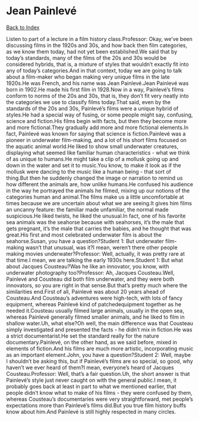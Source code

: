 # Jean Painlevé
[Back to Index](https://github.com/windows10010/tpoExtractor/blog/master/README.md)

Listen to part of a lecture in a film history class.Professor: Okay, we’ve been discussing films in the 1920s and 30s, and how back then film categories, as we know them today, had not yet been established.We said that by today’s standards, many of the films of the 20s and 30s would be considered hybrids, that is, a mixture of styles that wouldn’t exactly fit into any of today’s categories.And in that context, today we are going to talk about a film-maker who began making very unique films in the late 1920s.He was French, and his name was Jean Painlevé.Jean Painlevé was born in 1902.He made his first film in 1928.Now in a way, Painlevé’s films conform to norms of the 20s and 30s, that is, they don’t fit very neatly into the categories we use to classify films today.That said, even by the standards of the 20s and 30s, Painlevé’s films were a unique hybrid of styles.He had a special way of fusing, or some people might say, confusing, science and fiction.His films begin with facts, but then they become more and more fictional.They gradually add more and more fictional elements.In fact, Painlevé was known for saying that science is fiction.Painlevé was a pioneer in underwater film-making, and a lot of his short films focused on the aquatic animal world.He liked to show small underwater creatures, displaying what seemed like familiar human characteristics - what we think of as unique to humans.He might take a clip of a mollusk going up and down in the water and set it to music.You know, to make it look as if the mollusk were dancing to the music like a human being - that sort of thing.But then he suddenly changed the image or narration to remind us how different the animals are, how unlike humans.He confused his audience in the way he portrayed the animals he filmed, mixing up our notions of the categories human and animal.The films make us a little uncomfortable at times because we are uncertain about what we are seeing.It gives him films an uncanny feature: the familiar made unfamiliar, the normal made suspicious.He liked twists, he liked the unusual.In fact, one of his favorite sea animals was the seahorse because with seahorses, it’s the male that gets pregnant, it’s the male that carries the babies, and he thought that was great.His first and most celebrated underwater film is about the seahorse.Susan, you have a question?Student 1: But underwater film-making wasn’t that unusual, was it?I mean, weren’t there other people making movies underwater?Professor: Well, actually, it was pretty rare at that time.I mean, we are talking the early 1930s here.Student 1: But what about Jacques Cousteau?Was he like an innovator, you know, with underwater photography too?Professor: Ah, Jacques Cousteau.Well, Painlevé and Cousteau did both film underwater, and they were both innovators, so you are right in that sense.But that’s pretty much where the similarities end.First of all, Painlevé was about 20 years ahead of Cousteau.And Cousteau’s adventures were high-tech, with lots of fancy equipment, whereas Painlevé kind of patchedequipment together as he needed it.Cousteau usually filmed large animals, usually in the open sea, whereas Painlevé generally filmed smaller animals, and he liked to film in shallow water.Uh, what else?Oh well, the main difference was that Cousteau simply investigated and presented the facts - he didn’t mix in fiction.He was a strict documentarist.He set the standard really for the nature documentary.Painlevé, on the other hand, as we said before, mixed in elements of fiction.And his films are much more artistic, incorporating music as an important element.John, you have a question?Student 2: Well, maybe I shouldn’t be asking this, but if Painlevé’s films are so special, so good, why haven’t we ever heard of them?I mean, everyone’s heard of Jacques Cousteau.Professor: Well, that’s a fair question.Uh, the short answer is that Painlevé’s style just never caught on with the general public.I mean, it probably goes back at least in part to what we mentioned earlier, that people didn’t know what to make of his films - they were confused by them, whereas Cousteau’s documentaries were very straightforward, met people’s expectations more than Painlevé’s films did.But you true film history buffs know about him.And Painlevé is still highly respected in many circles.